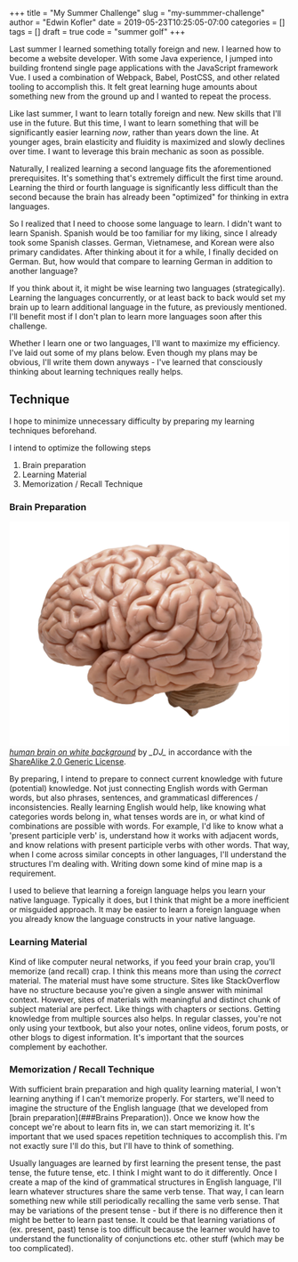 +++
title = "My Summer Challenge"
slug = "my-summmer-challenge"
author = "Edwin Kofler"
date = 2019-05-23T10:25:05-07:00
categories = []
tags = []
draft = true
code = "summer golf"
+++

Last summer I learned something totally foreign and new. I learned how to become a website developer. With some Java experience, I jumped into building frontend single page applications with the JavaScript framework Vue. I used a combination of Webpack, Babel, PostCSS, and other related tooling to accomplish this. It felt great learning huge amounts about something new from the ground up and I wanted to repeat the process.

Like last summer, I want to learn totally foreign and new. New skills that I'll use in the future. But this time, I want to learn something that will be significantly easier learning *now*, rather than years down the line. At younger ages, brain elasticity and fluidity is maximized and slowly declines over time. I want to leverage this brain mechanic as soon as possible.

Naturally, I realized learning a second language fits the aforementioned prerequisites. It's something that's extremely difficult the first time around. Learning the third or fourth language is significantly less difficult than the second because the brain has already been "optimized" for thinking in extra languages.

So I realized that I need to choose some language to learn. I didn't want to learn Spanish. Spanish would be too familiar for my liking, since I already took some Spanish classes. German, Vietnamese, and Korean were also primary candidates. After thinking about it for a while, I finally decided on German. But, how would that compare to learning German in addition to another language?

If you think about it, it might be wise learning two languages (strategically). Learning the languages concurrently, or at least back to back would set my brain up to learn additional language in the future, as previously mentioned. I'll benefit most if I don't plan to learn more languages soon after this challenge.

Whether I learn one or two languages, I'll want to maximize my efficiency. I've laid out some of my plans below. Even though my plans may be obvious, I'll write them down anyways - I've learned that consciously thinking about learning techniques really helps.

## Technique

I hope to minimize unnecessary difficulty by preparing my learning techniques beforehand.

I intend to optimize the following steps

1. Brain preparation
2. Learning Material
3. Memorization / Recall Technique

### Brain Preparation

![human brain on white background](../image/learning-language/brain.jpg)
*[human brain on white background](https://www.flickr.com/photos/flamephoenix1991/8376271918)* by *\_DJ\_* in accordance with the [ShareAlike 2.0 Generic License](https://creativecommons.org/licenses/by-sa/2.0/).

By preparing, I intend to prepare to connect current knowledge with future (potential) knowledge. Not just connecting English words with German words, but also phrases, sentences, and grammaticasl differences / inconsistencies. Really learning English would help, like knowing what categories words belong in, what tenses words are in, or what kind of combinations are possible with words. For example, I'd like to know what a 'present participle verb' is, understand how it works with adjacent words, and know relations with present participle verbs with other words. That way, when I come across similar concepts in other languages, I'll understand the structures I'm dealing with. Writing down some kind of mine map is a requirement.

I used to believe that learning a foreign language helps you learn your native language. Typically it does, but I think that might be a more inefficient or misguided approach. It may be easier to learn a foreign language when you already know the language constructs in your native language.

### Learning Material

Kind of like computer neural networks, if you feed your brain crap, you'll memorize (and recall) crap. I think this means more than using the *correct* material. The material must have some structure. Sites like StackOverflow have no structure because you're given a single answer with minimal context. However, sites of materials with meaningful and distinct chunk of subject material are perfect. Like things with chapters or sections.
Getting knowledge from multiple sources also helps. In regular classes, you're not only using your textbook, but also your notes, online videos, forum posts, or other blogs to digest information. It's important that the sources complement by eachother.

### Memorization / Recall Technique

With sufficient brain preparation and high quality learning material, I won't learning anything if I can't memorize properly. For starters, we'll need to imagine the structure of the English language (that we developed from [brain preparation](###Brains Preparation)).  Once we know how the concept we're about to learn fits in, we can start memorizing it. It's important that we used spaces repetition techniques to accomplish this. I'm not exactly sure I'll do this, but I'll have to think of something.

Usually languages are learned by first learning the present tense, the past tense, the future tense, etc. I think I might want to do it differently. Once I create a map of the kind of grammatical structures in English language, I'll learn whatever structures share the same verb tense. That way, I can learn something new while still periodically recalling the same verb sense. That may be variations of the present tense - but if there is no difference then it might be better to learn past tense. It could be that learning variations of (ex. present, past) tense is too difficult because the learner would have to understand the functionality of conjunctions etc. other stuff (which may be too complicated).
